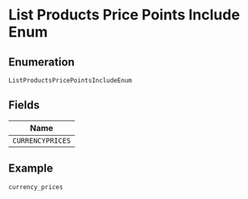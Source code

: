 
# List Products Price Points Include Enum

## Enumeration

`ListProductsPricePointsIncludeEnum`

## Fields

| Name |
|  --- |
| `CURRENCYPRICES` |

## Example

```
currency_prices
```

